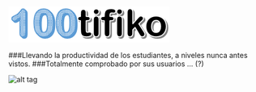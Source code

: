 ![alt tag](https://github.com/diegomartin010/100tifiko/blob/master/grails-app/assets/images/logos/logo.png)

###Llevando la productividad de los estudiantes, a niveles nunca antes vistos. 
###Totalmente comprobado por sus usuarios ... (?)

![alt tag](https://s-media-cache-ak0.pinimg.com/originals/8b/aa/00/8baa0000cf5f5533219a9364b4c39101.jpg)
